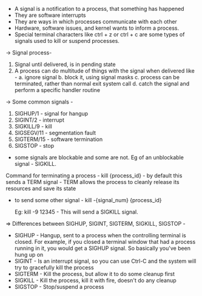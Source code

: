 
- A signal is a notification to a process, that something has happened
- They are software interrupts
- They are ways in which processes communicate with each other
- Hardware, software issues, and kernel wants to inform a process. 
- Special terminal characters like ctrl + z or ctrl + c are some types of signals used to kill or suspend processes. 


-> Signal process- 
1. Signal until delivered, is in pending state
2. A process can do multitude of things with the signal when delivered like - 
	a. ignore signal
	b. block it, using signal masks
	c. process can be terminated, rather than normal exit system call
	d. catch the signal and perform a specific handler routine


-> Some common signals - 
1. SIGHUP/1 - signal for hangup
2. SIGINT/2 - interrupt
3. SIGKILL/9 - kill
4. SIGSEGV/11 - segmentation fault
5. SIGTERM/15 - software termination
6. SIGSTOP - stop


- some signals are blockable and some are not. Eg of an  unblockable signal - SIGKILL.

Command for terminating a process - 
		kill {process_id}
	- by default this sends a TERM signal
	- TERM allows the process to cleanly release its resources and save its state

 - to send some other signal - 
		kill -{signal_num} {process_id}

	Eg: kill -9 12345
		- This will send a SIGKILL signal. 


=> Differences between SIGHUP, SIGINT, SIGTERM, SIGKILL, SIGSTOP - 

- SIGHUP - Hangup, sent to a process when the controlling terminal is closed. For example, if you closed a terminal window that had a process running in it, you would get a SIGHUP signal. So basically you've been hung up on
- SIGINT - Is an interrupt signal, so you can use Ctrl-C and the system will try to gracefully kill the process
- SIGTERM - Kill the process, but allow it to do some cleanup first
- SIGKILL - Kill the process, kill it with fire, doesn't do any cleanup
- SIGSTOP - Stop/suspend a process


